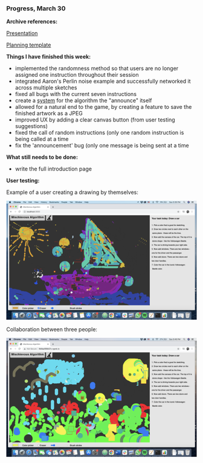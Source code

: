 ### Progress, March 30

**Archive references:**


[Presentation](https://docs.google.com/presentation/d/1b1j_dsKHWcvP_RgOIrbg6Jd_2RyL8fj7aL1n___JnHQ/edit#slide=id.gca2c0c9397_0_118)

[Planning template](https://docs.google.com/document/d/1AFGZlsz6RG8YYydU7piX78VeFrMMCwE7Vwuw_qDNrd4/edit#)

**Things I have finished this week:**
- implemented the randomness method so that users are no longer assigned one instruction throughout their session
- integrated Aaron's Perlin noise example and successfully networked it across multiple sketches
- fixed all bugs with the current seven instructions
- create a [system](https://drive.google.com/file/d/1co-59dn0OpSGzj9Jd8QFbSQouFxHjXFc/view?usp=sharing) for the algorithm the "announce" itself
- allowed for a natural end to the game, by creating a feature to save the finished artwork as a JPEG
- improved UX by adding a clear canvas button (from user testing suggestions)
- fixed the call of random instructions (only one random instruction is being called at a time
- fix the 'announcement' bug (only one message is being sent at a time

**What still needs to be done:**
- write the full introduction page


**User testing:**

Example of a user creating a drawing by themselves:

![yacht drawn alone](/media/jahta.png)


Collaboration between three people:

![meadow drawn by two people](/media/plava.png)
